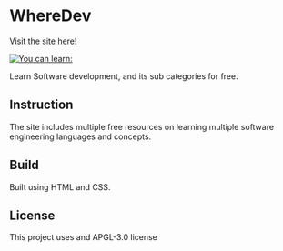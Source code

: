 # WhereDev
[Visit the site here!](https://markussdemidovs.github.io/WhereDev/)

[![You can learn:](https://skillicons.dev/icons?i=js,html,css,cpp,cs,c,postgres,py,r,rust,react)](https://skillicons.dev)

Learn Software development, and its sub categories for free.

## Instruction
The site includes multiple free resources on learning multiple software engineering languages and concepts.

## Build
Built using HTML and CSS.

## License
This project uses and APGL-3.0 license
